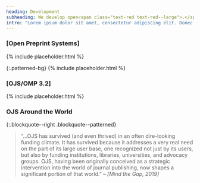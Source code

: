 ```yaml
---
heading: Development
subheading: We develop open<span class="text-red text-red--large">.</span>
intro: "Lorem ipsum dolor sit amet, consectetur adipiscing elit. Donec malesuada felis vel lacus pharetra, ultrices tristique ante rhoncus. Morbi at diam ut tellus tincidunt varius. Donec vulputate dictum velit ut sollicitudin. Ut dictum libero sem, at dapibus ipsum accumsan eget. Phasellus sit amet pellentesque odio."
---
```


### [Open Preprint Systems]

{% include placeholder.html %}

{:.patterned-bg}
{% include placeholder.html %}

### [OJS/OMP 3.2]

{% include placeholder.html %}


### OJS Around the World

{:.blockquote--right .blockquote--patterned}
> “&hellip;OJS has survived (and even thrived) in an often dire-looking funding climate. It has survived because it addresses a very real need on the part of its large user base, one recognized not just by its users, but also by funding institutions, libraries, universities, and advocacy groups. OJS, having been originally conceived as a strategic intervention into the world of journal publishing, now shapes a significant portion of that world.” <cite>&ndash; [Mind the Gap, 2019]</cite>
